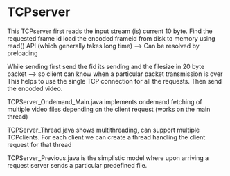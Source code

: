 # TCPserver
This TCPserver first reads the input stream (is) current 10 byte.
Find the requested frame id
load the encoded frameid from disk to memory using read() API (which generally takes long time) --> Can be resolved by preloading

While sending first send the fid its sending and the filesize in 20 byte packet --> so client can know when a particular packet transmission is over
This helps to use the single TCP connection for all the requests.
Then send the encoded video.


TCPServer_Ondemand_Main.java implements ondemand fetching of multiple video files depending on the client request (works on the main thread)


TCPServer_Thread.java shows multithreading, can support multiple TCPclients. For each client we can create a thread handling the client request for that thread

TCPServer_Previous.java is the simplistic model where upon arriving a request server sends a particular predefined file.
